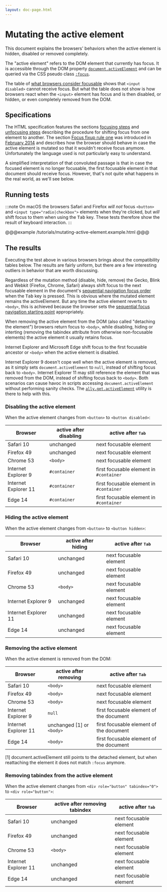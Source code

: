 ```yaml
---
layout: doc-page.html
---
```


# Mutating the active element

This document explains the browsers' behaviors when the active element is hidden, disabled or removed completely.

The "active element" refers to the DOM element that currently has focus. It is accessible through the DOM property [`document.activeElement`](https://developer.mozilla.org/en/docs/Web/API/Document/activeElement) and can be queried via the CSS pseudo class [`:focus`](https://developer.mozilla.org/en/docs/Web/CSS/:focus).

The table of [what browsers consider focusable](../data-tables/focusable.md) shows that `<input disabled>` cannot receive focus. But what the table does not show is how browsers react when the `<input>` element has focus and is then disabled, or hidden, or even completely removed from the DOM.


## Specifications

The HTML specification features the sections [focusing steps](https://html.spec.whatwg.org/multipage/interaction.html#focusing-steps) and [unfocusing steps](https://html.spec.whatwg.org/multipage/interaction.html#unfocusing-steps) describing the procedure for shifting focus from one element to another. The section [Focus fixup rule one](https://html.spec.whatwg.org/multipage/interaction.html#focus-fixup-rule-one) was introduced in [February 2014](https://github.com/whatwg/html/commit/f96b1997) and describes how the browser should behave in case the active element is mutated so that it wouldn't receive focus anymore. Unfortunately the language used is not particularly easy to understand.

A simplified interpretation of that convoluted passage is that in case the focused element is no longer focusable, the first focusable element in that document should receive focus. However, that's not quite what happens in the real world, as we'll see below.


## Running tests

:::note
On macOS the browsers Safari and Firefox *will not* focus `<button>` and `<input type="radio|checkbox">` elements when they're clicked, but *will* shift focus to them when using the <kbd>Tab</kbd> key. These tests therefore show the result of keyboard interaction.
:::

@@@example /tutorials/mutating-active-element.example.html
@@@


## The results

Executing the test above in various browsers brings about the compatibility tables below. The results are fairly uniform, but there are a few interesting outliers in behavior that are worth discussing.

Regardless of the mutation method (disable, hide, remove) the Gecko, Blink and Webkit (Firefox, Chrome, Safari) always shift focus to the next focusable element in the document's [sequential navigation focus order](../concepts.md#sequential-navigation-focus-order) when the <kbd>Tab</kbd> key is pressed. This is obvious where the mutated element remains the activeElement. But any time the active element reverts to `<body>`, this is achieved because the browser sets the [sequential focus navigation starting point](https://html.spec.whatwg.org/multipage/interaction.html#sequential-focus-navigation-starting-point) appropriately.

When removing the active element from the DOM (also called "detaching the element") browsers return focus to `<body>`, while disabling, hiding or interting (removing the tabindex attribute from otherwise non-focusable elements) the active element it usually retains focus.

Internet Explorer and Microsoft Edge shift focus to the first focusable ancestor or `<body>` when the active element is disabled.

Internet Explorer 9 doesn't cope well when the active element is removed, as it simply sets `document.activeElement` to `null`, instead of shifting focus back to `<body>`. Internet Explorer 11 may still reference the element that was removed from the DOM, instead of shifting focus back to `<body>`. Both scenarios can cause havoc in scripts accessing `document.activeElement` without performing sanity checks. The [`ally.get.activeElement`](../api/get/active-element.md) utility is there to help with this.


### Disabling the active element

When the active element changes from `<button>` to `<button disabled>`:

| Browser | active after disabling | active after <kbd>Tab</kbd> |
|---------|-----------------------|-----------------------------|
| Safari 10 | unchanged | next focusable element |
| Firefox 49 | unchanged | next focusable element |
| Chrome 53 | `<body>` | next focusable element |
| Internet Explorer 9 | `#container` | first focusable element in `#container` |
| Internet Explorer 11 | `#container` | first focusable element in `#container` |
| Edge 14 | `#container` | first focusable element in `#container` |


### Hiding the active element

When the active element changes from `<button>` to `<button hidden>`:

| Browser | active after hiding | active after <kbd>Tab</kbd> |
|---------|-----------------------|-----------------------------|
| Safari 10 | unchanged | next focusable element |
| Firefox 49 | unchanged | next focusable element |
| Chrome 53 | `<body>` | next focusable element |
| Internet Explorer 9 | unchanged | next focusable element |
| Internet Explorer 11 | unchanged | next focusable element |
| Edge 14 | unchanged | next focusable element |


### Removing the active element

When the active element is removed from the DOM:

| Browser | active after removing | active after <kbd>Tab</kbd> |
|---------|-----------------------|-----------------------------|
| Safari 10 | `<body>` | next focusable element |
| Firefox 49 | `<body>` | next focusable element |
| Chrome 53 | `<body>` | next focusable element |
| Internet Explorer 9 | `null` | first focusable element of the document |
| Internet Explorer 11 | unchanged [1] or `<body>` | first focusable element of the document |
| Edge 14 | `<body>` | first focusable element of the document |

[1] document.activeElement still points to the detached element, but when reattaching the element it does not match `:focus` anymore.


### Removing tabindex from the active element

When the active element changes from `<div role="button" tabindex="0">` to `<div role="button">`:

| Browser | active after removing tabindex | active after <kbd>Tab</kbd> |
|---------|-----------------------|-----------------------------|
| Safari 10 | unchanged | next focusable element |
| Firefox 49 | unchanged | next focusable element |
| Chrome 53 | `<body>` | next focusable element |
| Internet Explorer 11 | unchanged | next focusable element |
| Edge 14 | unchanged | next focusable element |


